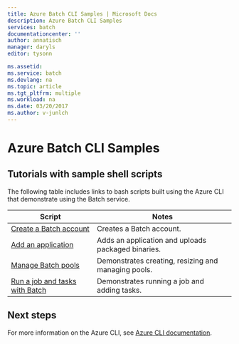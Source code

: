 ```yaml
---
title: Azure Batch CLI Samples | Microsoft Docs
description: Azure Batch CLI Samples
services: batch
documentationcenter: ''
author: annatisch
manager: daryls
editor: tysonn

ms.assetid:
ms.service: batch
ms.devlang: na
ms.topic: article
ms.tgt_pltfrm: multiple
ms.workload: na
ms.date: 03/20/2017
ms.author: v-junlch
---
```


# Azure Batch CLI Samples

## Tutorials with sample shell scripts

The following table includes links to bash scripts built using the Azure CLI that demonstrate using the Batch service.

| Script | Notes |
|---|---|
| [Create a Batch account](./scripts/batch-cli-sample-create-account.md) | Creates a Batch account. |
| [Add an application](./scripts/batch-cli-sample-add-application.md) | Adds an application and uploads packaged binaries.|
| [Manage Batch pools](./scripts/batch-cli-sample-manage-pool.md) | Demonstrates creating, resizing and managing pools. |
| [Run a job and tasks with Batch](./scripts/batch-cli-sample-run-job.md) | Demonstrates running a job and adding tasks. |

## Next steps

For more information on the Azure CLI, see [Azure CLI documentation](https://docs.microsoft.com/cli/azure/overview).
